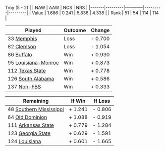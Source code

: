 Troy (5 - 2)
|       |   NAW   |   AAW   |   NCS   |   NRS   |
|-------|---------|---------|---------|---------|
| Value |   1.686 |   0.241 |   5.836 |   4.338 |
| Rank  |      51 |      54 |     114 |     114 |

| Played                    | Outcome    |  Change  |
|---------------------------|------------|----------|
|  33 [Memphis               ](Memphis.md)| Loss       | -  0.700 |
|  82 [Clemson               ](Clemson.md)| Loss       | -  1.054 |
|  86 [Buffalo               ](Buffalo.md)| Win        | +  0.930 |
|  95 [Louisiana-Monroe      ](LouisianaMonroe.md)| Win        | +  0.873 |
| 112 [Texas State           ](TexasState.md)| Win        | +  0.778 |
| 126 [South Alabama         ](SouthAlabama.md)| Win        | +  0.586 |
| 137 [Non-FBS               ](NonFBS.md)| Win        | +  0.333 |

| Remaining                 |  If Win  |  If Loss |
|---------------------------|----------|----------|
|  48 [Southern Mississippi  ](SouthernMississippi.md)| +  1.241 | -  0.806 |
|  64 [Old Dominion          ](OldDominion.md)| +  1.088 | -  0.919 |
| 111 [Arkansas State        ](ArkansasState.md)| +  0.779 | -  1.284 |
| 123 [Georgia State         ](GeorgiaState.md)| +  0.629 | -  1.591 |
| 124 [Louisiana             ](Louisiana.md)| +  0.601 | -  1.665 |

